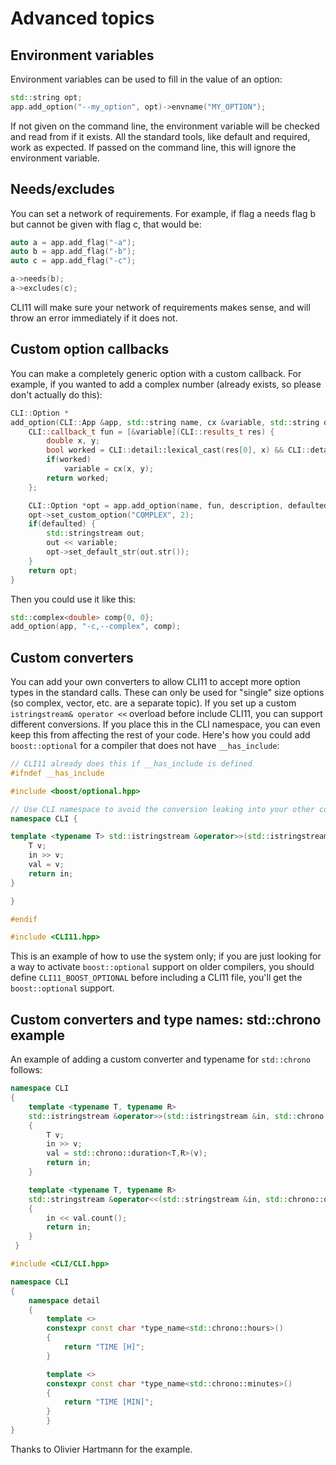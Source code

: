 # Advanced topics

## Environment variables

Environment variables can be used to fill in the value of an option:

```cpp
std::string opt;
app.add_option("--my_option", opt)->envname("MY_OPTION");
```

If not given on the command line, the environment variable will be checked and
read from if it exists. All the standard tools, like default and required, work
as expected. If passed on the command line, this will ignore the environment
variable.

## Needs/excludes

You can set a network of requirements. For example, if flag a needs flag b but
cannot be given with flag c, that would be:

```cpp
auto a = app.add_flag("-a");
auto b = app.add_flag("-b");
auto c = app.add_flag("-c");

a->needs(b);
a->excludes(c);
```

CLI11 will make sure your network of requirements makes sense, and will throw an
error immediately if it does not.

## Custom option callbacks

You can make a completely generic option with a custom callback. For example, if
you wanted to add a complex number (already exists, so please don't actually do
this):

```cpp
CLI::Option *
add_option(CLI::App &app, std::string name, cx &variable, std::string description = "", bool defaulted = false) {
    CLI::callback_t fun = [&variable](CLI::results_t res) {
        double x, y;
        bool worked = CLI::detail::lexical_cast(res[0], x) && CLI::detail::lexical_cast(res[1], y);
        if(worked)
            variable = cx(x, y);
        return worked;
    };

    CLI::Option *opt = app.add_option(name, fun, description, defaulted);
    opt->set_custom_option("COMPLEX", 2);
    if(defaulted) {
        std::stringstream out;
        out << variable;
        opt->set_default_str(out.str());
    }
    return opt;
}
```

Then you could use it like this:

```cpp
std::complex<double> comp{0, 0};
add_option(app, "-c,--complex", comp);
```

## Custom converters

You can add your own converters to allow CLI11 to accept more option types in
the standard calls. These can only be used for "single" size options (so
complex, vector, etc. are a separate topic). If you set up a custom
`istringstream& operator <<` overload before include CLI11, you can support
different conversions. If you place this in the CLI namespace, you can even keep
this from affecting the rest of your code. Here's how you could add
`boost::optional` for a compiler that does not have `__has_include`:

```cpp
// CLI11 already does this if __has_include is defined
#ifndef __has_include

#include <boost/optional.hpp>

// Use CLI namespace to avoid the conversion leaking into your other code
namespace CLI {

template <typename T> std::istringstream &operator>>(std::istringstream &in, boost::optional<T> &val) {
    T v;
    in >> v;
    val = v;
    return in;
}

}

#endif

#include <CLI11.hpp>
```

This is an example of how to use the system only; if you are just looking for a
way to activate `boost::optional` support on older compilers, you should define
`CLI11_BOOST_OPTIONAL` before including a CLI11 file, you'll get the
`boost::optional` support.

## Custom converters and type names: std::chrono example

An example of adding a custom converter and typename for `std::chrono` follows:

```cpp
namespace CLI
{
    template <typename T, typename R>
    std::istringstream &operator>>(std::istringstream &in, std::chrono::duration<T,R> &val)
    {
        T v;
        in >> v;
        val = std::chrono::duration<T,R>(v);
        return in;
    }

    template <typename T, typename R>
    std::stringstream &operator<<(std::stringstream &in, std::chrono::duration<T,R> &val)
    {
        in << val.count();
        return in;
    }
 }

#include <CLI/CLI.hpp>

namespace CLI
{
    namespace detail
    {
        template <>
        constexpr const char *type_name<std::chrono::hours>()
        {
            return "TIME [H]";
        }

        template <>
        constexpr const char *type_name<std::chrono::minutes>()
        {
            return "TIME [MIN]";
        }
        }
}
```

Thanks to Olivier Hartmann for the example.
